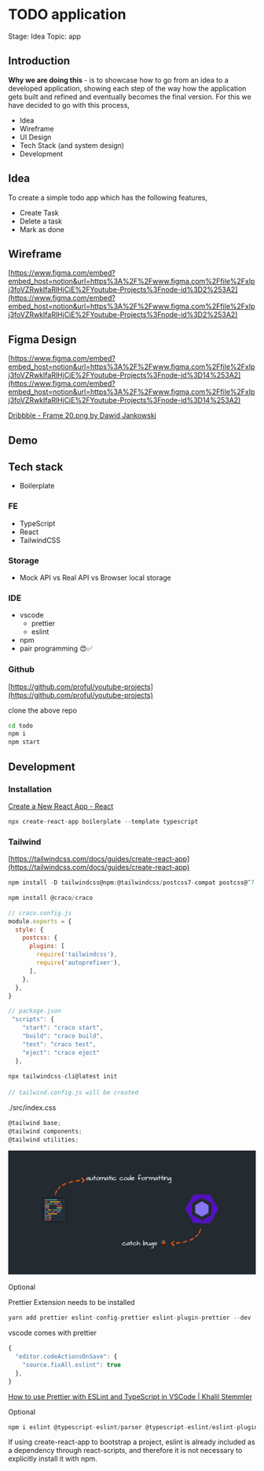 # TODO application

Stage: Idea
Topic: app

## Introduction

**Why we are doing this** - is to showcase how to go from an idea to a developed application, showing each step of the way how the application gets built and refined and eventually becomes the final version. For this we have decided to go with this process,

- Idea
- Wireframe
- UI Design
- Tech Stack (and system design)
- Development

## Idea

To create a simple todo app which has the following features,

- Create Task
- Delete a task
- Mark as done

## Wireframe

[https://www.figma.com/embed?embed_host=notion&url=https%3A%2F%2Fwww.figma.com%2Ffile%2FxIpj3foVZRwkIfaRlHjCiE%2FYoutube-Projects%3Fnode-id%3D2%253A2](https://www.figma.com/embed?embed_host=notion&url=https%3A%2F%2Fwww.figma.com%2Ffile%2FxIpj3foVZRwkIfaRlHjCiE%2FYoutube-Projects%3Fnode-id%3D2%253A2)

## Figma Design

[https://www.figma.com/embed?embed_host=notion&url=https%3A%2F%2Fwww.figma.com%2Ffile%2FxIpj3foVZRwkIfaRlHjCiE%2FYoutube-Projects%3Fnode-id%3D14%253A2](https://www.figma.com/embed?embed_host=notion&url=https%3A%2F%2Fwww.figma.com%2Ffile%2FxIpj3foVZRwkIfaRlHjCiE%2FYoutube-Projects%3Fnode-id%3D14%253A2)

[Dribbble - Frame 20.png by Dawid Jankowski](https://dribbble.com/shots/15476916-TodoList-Daily-Task-Management-Elements/attachments/7250586?mode=media)

## Demo

## Tech stack

- Boilerplate

### FE

- TypeScript
- React
- TailwindCSS

### **Storage**

- Mock API vs Real API vs Browser local storage

### **IDE**

- vscode
    - prettier
    - eslint
- npm
- pair programming 😍✅

### **Github**

[https://github.com/proful/youtube-projects](https://github.com/proful/youtube-projects)

clone the above repo

```bash
cd todo
npm i
npm start
```

## Development

### Installation

[Create a New React App - React](https://reactjs.org/docs/create-a-new-react-app.html#create-react-app)

```jsx
npx create-react-app boilerplate --template typescript
```

### Tailwind

[https://tailwindcss.com/docs/guides/create-react-app](https://tailwindcss.com/docs/guides/create-react-app)

```jsx
npm install -D tailwindcss@npm:@tailwindcss/postcss7-compat postcss@^7 autoprefixer@^9
```

```jsx
npm install @craco/craco
```

```jsx
// craco.config.js
module.exports = {
  style: {
    postcss: {
      plugins: [
        require('tailwindcss'),
        require('autoprefixer'),
      ],
    },
  },
}
```

```jsx
// package.json
 "scripts": {
    "start": "craco start",
    "build": "craco build",
    "test": "craco test",
    "eject": "craco eject"
  },
```

```jsx
npx tailwindcss-cli@latest init

// tailwind.config.js will be created
```

./src/index.css

```jsx
@tailwind base;
@tailwind components;
@tailwind utilities;
```

![Untitled](TODO%20application%203987602523774d06877078f0a10b59fa/Untitled.png)

Optional

Prettier Extension needs to be installed

```jsx
yarn add prettier eslint-config-prettier eslint-plugin-prettier --dev
```

vscode comes with prettier

```jsx
{
  "editor.codeActionsOnSave": {
    "source.fixAll.eslint": true
  },
}
```

[How to use Prettier with ESLint and TypeScript in VSCode | Khalil Stemmler](https://khalilstemmler.com/blogs/tooling/prettier/)

Optional

```jsx
npm i eslint @typescript-eslint/parser @typescript-eslint/eslint-plugin --dev
```

If using create-react-app to bootstrap a project, eslint is already included as a dependency through react-scripts, and therefore it is not necessary to explicitly install it with npm.